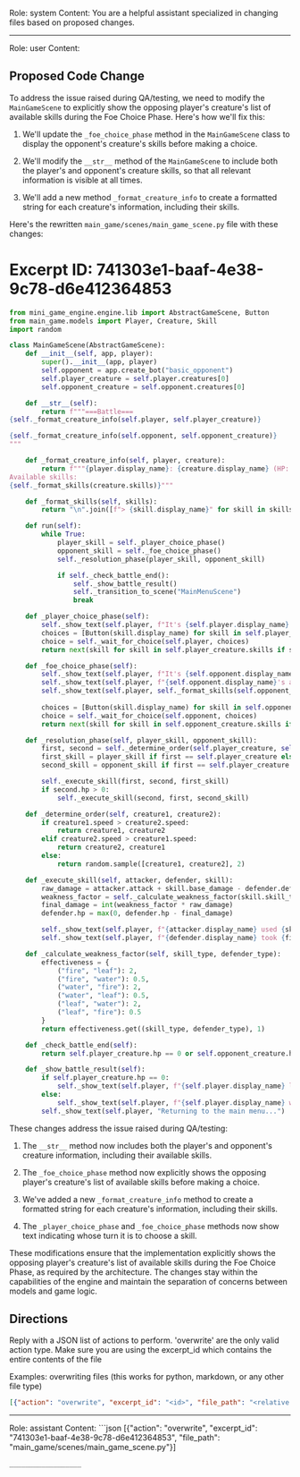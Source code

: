 Role: system
Content: You are a helpful assistant specialized in changing files based on proposed changes.
__________________
Role: user
Content: 
## Proposed Code Change
To address the issue raised during QA/testing, we need to modify the `MainGameScene` to explicitly show the opposing player's creature's list of available skills during the Foe Choice Phase. Here's how we'll fix this:

1. We'll update the `_foe_choice_phase` method in the `MainGameScene` class to display the opponent's creature's skills before making a choice.

2. We'll modify the `__str__` method of the `MainGameScene` to include both the player's and opponent's creature skills, so that all relevant information is visible at all times.

3. We'll add a new method `_format_creature_info` to create a formatted string for each creature's information, including their skills.

Here's the rewritten `main_game/scenes/main_game_scene.py` file with these changes:

# Excerpt ID: 741303e1-baaf-4e38-9c78-d6e412364853
```python main_game/scenes/main_game_scene.py
from mini_game_engine.engine.lib import AbstractGameScene, Button
from main_game.models import Player, Creature, Skill
import random

class MainGameScene(AbstractGameScene):
    def __init__(self, app, player):
        super().__init__(app, player)
        self.opponent = app.create_bot("basic_opponent")
        self.player_creature = self.player.creatures[0]
        self.opponent_creature = self.opponent.creatures[0]

    def __str__(self):
        return f"""===Battle===
{self._format_creature_info(self.player, self.player_creature)}

{self._format_creature_info(self.opponent, self.opponent_creature)}
"""

    def _format_creature_info(self, player, creature):
        return f"""{player.display_name}: {creature.display_name} (HP: {creature.hp}/{creature.max_hp})
Available skills:
{self._format_skills(creature.skills)}"""

    def _format_skills(self, skills):
        return "\n".join([f"> {skill.display_name}" for skill in skills])

    def run(self):
        while True:
            player_skill = self._player_choice_phase()
            opponent_skill = self._foe_choice_phase()
            self._resolution_phase(player_skill, opponent_skill)

            if self._check_battle_end():
                self._show_battle_result()
                self._transition_to_scene("MainMenuScene")
                break

    def _player_choice_phase(self):
        self._show_text(self.player, f"It's {self.player.display_name}'s turn to choose a skill.")
        choices = [Button(skill.display_name) for skill in self.player_creature.skills]
        choice = self._wait_for_choice(self.player, choices)
        return next(skill for skill in self.player_creature.skills if skill.display_name == choice.display_name)

    def _foe_choice_phase(self):
        self._show_text(self.player, f"It's {self.opponent.display_name}'s turn to choose a skill.")
        self._show_text(self.player, f"{self.opponent.display_name}'s available skills:")
        self._show_text(self.player, self._format_skills(self.opponent_creature.skills))
        
        choices = [Button(skill.display_name) for skill in self.opponent_creature.skills]
        choice = self._wait_for_choice(self.opponent, choices)
        return next(skill for skill in self.opponent_creature.skills if skill.display_name == choice.display_name)

    def _resolution_phase(self, player_skill, opponent_skill):
        first, second = self._determine_order(self.player_creature, self.opponent_creature)
        first_skill = player_skill if first == self.player_creature else opponent_skill
        second_skill = opponent_skill if first == self.player_creature else player_skill

        self._execute_skill(first, second, first_skill)
        if second.hp > 0:
            self._execute_skill(second, first, second_skill)

    def _determine_order(self, creature1, creature2):
        if creature1.speed > creature2.speed:
            return creature1, creature2
        elif creature2.speed > creature1.speed:
            return creature2, creature1
        else:
            return random.sample([creature1, creature2], 2)

    def _execute_skill(self, attacker, defender, skill):
        raw_damage = attacker.attack + skill.base_damage - defender.defense
        weakness_factor = self._calculate_weakness_factor(skill.skill_type, defender.creature_type)
        final_damage = int(weakness_factor * raw_damage)
        defender.hp = max(0, defender.hp - final_damage)

        self._show_text(self.player, f"{attacker.display_name} used {skill.display_name}!")
        self._show_text(self.player, f"{defender.display_name} took {final_damage} damage!")

    def _calculate_weakness_factor(self, skill_type, defender_type):
        effectiveness = {
            ("fire", "leaf"): 2,
            ("fire", "water"): 0.5,
            ("water", "fire"): 2,
            ("water", "leaf"): 0.5,
            ("leaf", "water"): 2,
            ("leaf", "fire"): 0.5
        }
        return effectiveness.get((skill_type, defender_type), 1)

    def _check_battle_end(self):
        return self.player_creature.hp == 0 or self.opponent_creature.hp == 0

    def _show_battle_result(self):
        if self.player_creature.hp == 0:
            self._show_text(self.player, f"{self.player.display_name} lost the battle!")
        else:
            self._show_text(self.player, f"{self.player.display_name} won the battle!")
        self._show_text(self.player, "Returning to the main menu...")
```

These changes address the issue raised during QA/testing:

1. The `__str__` method now includes both the player's and opponent's creature information, including their available skills.

2. The `_foe_choice_phase` method now explicitly shows the opposing player's creature's list of available skills before making a choice.

3. We've added a new `_format_creature_info` method to create a formatted string for each creature's information, including their skills.

4. The `_player_choice_phase` and `_foe_choice_phase` methods now show text indicating whose turn it is to choose a skill.

These modifications ensure that the implementation explicitly shows the opposing player's creature's list of available skills during the Foe Choice Phase, as required by the architecture. The changes stay within the capabilities of the engine and maintain the separation of concerns between models and game logic.

## Directions
Reply with a JSON list of actions to perform. 'overwrite' are the only valid action type. 
Make sure you are using the excerpt_id which contains the entire contents of the file

Examples:
overwriting files (this works for python, markdown, or any other file type)
```json output_example1
[{"action": "overwrite", "excerpt_id": "<id>", "file_path": "<relative file path>"}]
```

__________________
Role: assistant
Content: ```json
[{"action": "overwrite", "excerpt_id": "741303e1-baaf-4e38-9c78-d6e412364853", "file_path": "main_game/scenes/main_game_scene.py"}]
```
__________________
